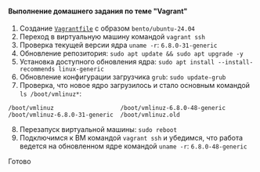 #### Выполнение домашнего задания по теме "Vagrant"

1) Создание [`Vagrantfile`](./Vagrantfile) c образом `bento/ubuntu-24.04`
2) Переход в виртуальную машину командой `vagrant ssh`
3) Проверка текущей версии ядра `uname -r`: `6.8.0-31-generic`
4) Обновление репозитория: `sudo apt update && sudo apt upgrade -y`
5) Установка доступного обновления ядра: `sudo apt install --install-recommends linux-generic`
6) Обновление конфигурации загрузчика `grub`: `sudo update-grub` 
7) Проверка, что новое ядро загрузилось и стало основным командой `ls /boot/vmlinuz*`:
```
/boot/vmlinuz                   /boot/vmlinuz-6.8.0-48-generic
/boot/vmlinuz-6.8.0-31-generic  /boot/vmlinuz.old
```
8) Перезапуск виртуальной машины: `sudo reboot`
9) Подключимся к ВМ командой `vagrant ssh` и убедимся, что работа ведется на обновленном ядре командой `uname -r`: `6.8.0-48-generic`

Готово